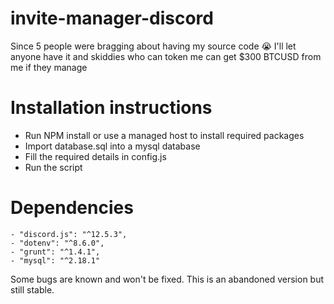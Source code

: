 # invite-manager-discord

Since 5 people were bragging about having my source code 😭
I'll let anyone have it and skiddies who can token me can get $300 BTCUSD from me if they manage

# Installation instructions
- Run NPM install or use a managed host to install required packages
- Import database.sql into a mysql database
- Fill the required details in config.js
- Run the script

# Dependencies
	- "discord.js": "^12.5.3",
    - "dotenv": "^8.6.0",
    - "grunt": "^1.4.1",
    - "mysql": "^2.18.1"

Some bugs are known and won't be fixed. This is an abandoned version but still stable.

